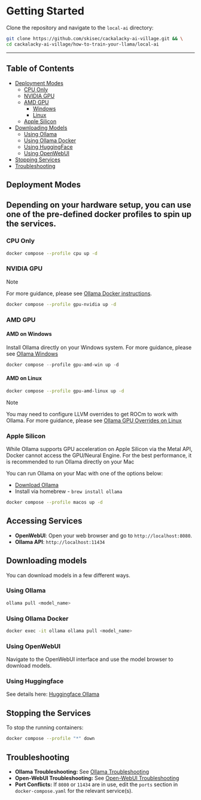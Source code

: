 # Getting Started
Clone the repository and navigate to the `local-ai` directory:
```bash
git clone https://github.com/skisec/cackalacky-ai-village.git && \
cd cackalacky-ai-village/how-to-train-your-llama/local-ai
```

---
## Table of Contents
- [Deployment Modes](#deployment-modes)
  - [CPU Only](#cpu-only)
  - [NVIDIA GPU](#nvidia-gpu)
  - [AMD GPU](#amd-gpu)
    - [Windows](#amd-on-windows)
    - [Linux](#amd-on-linux)
  - [Apple Silicon](#apple-silicon)
- [Downloading Models](#downloading-models)
  - [Using Ollama](#using-ollama)
  - [Using Ollama Docker](#using-ollama-docker)
  - [Using HuggingFace](#using-huggingface)
  - [Using OpenWebUI](#using-openwebui)
- [Stopping Services](#stopping-the-services)
- [Troubleshooting](#troubleshooting)

## Deployment Modes
Depending on your hardware setup, you can use one of the pre-defined docker profiles to spin up the services.
---

### CPU Only
```bash
docker compose --profile cpu up -d
```

### NVIDIA GPU

> [!NOTE]
> For more guidance, please see
> [Ollama Docker instructions](https://github.com/ollama/ollama/blob/main/docs/docker.md).

```bash
docker compose --profile gpu-nvidia up -d
```
### AMD GPU

#### AMD on Windows
Install Ollama directly on your Windows system.
For more guidance, please see [Ollama Windows](https://github.com/ollama/ollama/blob/main/docs/windows.md)
```powershell
docker compose --profile gpu-amd-win up -d
```

#### AMD on Linux
```bash
docker compose --profile gpu-amd-linux up -d
```

> [!NOTE]
> You may need to configure LLVM overrides to get ROCm to work with Ollama. For more guidance, please see
> [Ollama GPU Overrides on Linux](https://github.com/ollama/ollama/blob/main/docs/gpu.md#overrides-on-linux)

### Apple Silicon
While Ollama supports GPU acceleration on Apple Silicon via the Metal API, Docker cannot access the GPU/Neural Engine. For the best performance, it is recommended to run Ollama directly on your Mac

You can run Ollama on your Mac with one of the options below:
 - [Download Ollama](https://ollama.com/download/mac)
 - Install via homebrew - `brew install ollama`

```bash
docker compose --profile macos up -d
```

## Accessing Services

*   **OpenWebUI**: Open your web browser and go to `http://localhost:8080`.
*   **Ollama API**: `http://localhost:11434`

## Downloading models

You can download models in a few different ways.

### Using Ollama

```bash
ollama pull <model_name>
```

### Using Ollama Docker

```bash
docker exec -it ollama ollama pull <model_name>
```

### Using OpenWebUI

Navigate to the OpenWebUI interface and use the model browser to download models.

### Using Huggingface

See details here: [Huggingface Ollama](https://huggingface.co/docs/hub/en/ollama)

## Stopping the Services

To stop the running containers:

```bash
docker compose --profile "*" down
```

## Troubleshooting

*   **Ollama Troubleshooting:** See [Ollama Troubleshooting](https://github.com/ollama/ollama/blob/main/docs/troubleshooting.md)
*   **Open-WebUI Troubleshooting:** See [Open-WebUI Troubleshooting](https://docs.openwebui.com/troubleshooting/)
*   **Port Conflicts:** If `8080` or `11434` are in use, edit the `ports` section in `docker-compose.yaml` for the relevant service(s).